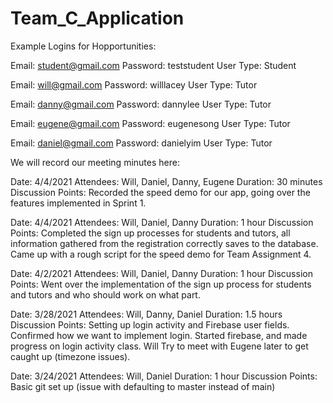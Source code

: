 # Team_C_Application

Example Logins for Hopportunities:

Email: student@gmail.com
Password: teststudent
User Type: Student

Email: will@gmail.com
Password: willlacey
User Type: Tutor

Email: danny@gmail.com
Password: dannylee
User Type: Tutor

Email: eugene@gmail.com
Password: eugenesong
User Type: Tutor

Email: daniel@gmail.com
Password: danielyim
User Type: Tutor

We will record our meeting minutes here:

Date: 4/4/2021
Attendees: Will, Daniel, Danny, Eugene
Duration: 30 minutes
Discussion Points: Recorded the speed demo for our app, going over the features implemented in Sprint 1. 

Date: 4/4/2021
Attendees: Will, Daniel, Danny
Duration: 1 hour
Discussion Points: Completed the sign up processes for students and tutors, all information gathered from the registration correctly saves to the database. Came up with a rough script for the speed demo for Team Assignment 4.

Date: 4/2/2021
Attendees: Will, Daniel, Danny
Duration: 1 hour
Discussion Points: Went over the implementation of the sign up process for students and tutors and who should work on what part.

Date: 3/28/2021
Attendees: Will, Danny, Daniel
Duration: 1.5 hours
Discussion Points: Setting up login activity and Firebase user fields. Confirmed how we want to implement login. Started firebase, and made progress on login activity class. Will Try to meet with Eugene later to get caught up (timezone issues).

Date: 3/24/2021
Attendees: Will, Daniel
Duration: 1 hour
Discussion Points: Basic git set up (issue with defaulting to master instead of main)
